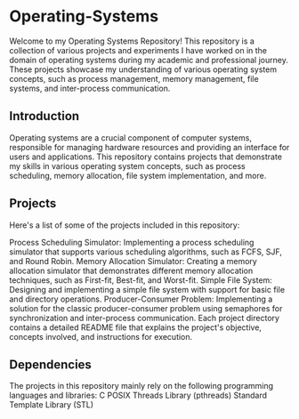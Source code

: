 # Operating-Systems

Welcome to my Operating Systems Repository! This repository is a collection of various projects and experiments I have worked on in the domain of operating systems during my academic and professional journey. These projects showcase my understanding of various operating system concepts, such as process management, memory management, file systems, and inter-process communication.

## Introduction
Operating systems are a crucial component of computer systems, responsible for managing hardware resources and providing an interface for users and applications. This repository contains projects that demonstrate my skills in various operating system concepts, such as process scheduling, memory allocation, file system implementation, and more.

## Projects
Here's a list of some of the projects included in this repository:

Process Scheduling Simulator: Implementing a process scheduling simulator that supports various scheduling algorithms, such as FCFS, SJF, and Round Robin.
Memory Allocation Simulator: Creating a memory allocation simulator that demonstrates different memory allocation techniques, such as First-fit, Best-fit, and Worst-fit.
Simple File System: Designing and implementing a simple file system with support for basic file and directory operations.
Producer-Consumer Problem: Implementing a solution for the classic producer-consumer problem using semaphores for synchronization and inter-process communication.
Each project directory contains a detailed README file that explains the project's objective, concepts involved, and instructions for execution.

## Dependencies
The projects in this repository mainly rely on the following programming languages and libraries:
C
POSIX Threads Library (pthreads)
Standard Template Library (STL)
